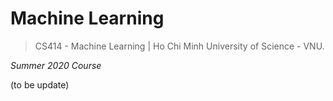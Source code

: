 # Machine Learning
> CS414 - Machine Learning | Ho Chi Minh University of Science - VNU.

*Summer 2020 Course*

(to be update)
